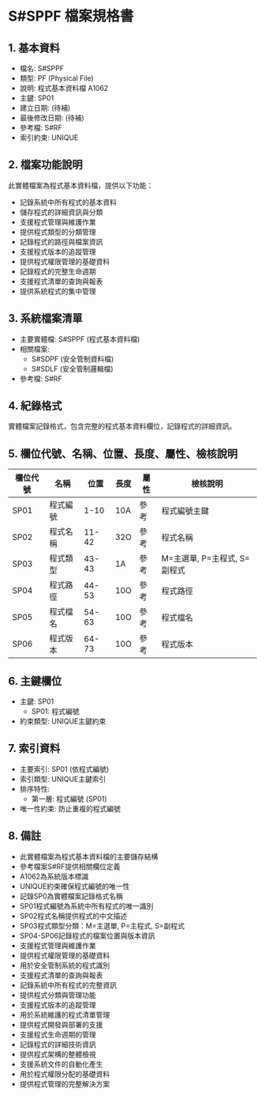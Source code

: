 # S#SPPF 檔案規格書

## 1. 基本資料
- 檔名: S#SPPF
- 類型: PF (Physical File)
- 說明: 程式基本資料檔 A1062
- 主鍵: SP01
- 建立日期: (待補)
- 最後修改日期: (待補)
- 參考檔: S#RF
- 索引約束: UNIQUE

## 2. 檔案功能說明
此實體檔案為程式基本資料檔，提供以下功能：
- 記錄系統中所有程式的基本資料
- 儲存程式的詳細資訊與分類
- 支援程式管理與維護作業
- 提供程式類型的分類管理
- 記錄程式的路徑與檔案資訊
- 支援程式版本的追蹤管理
- 提供程式權限管理的基礎資料
- 記錄程式的完整生命週期
- 支援程式清單的查詢與報表
- 提供系統程式的集中管理

## 3. 系統檔案清單
- 主要實體檔: S#SPPF (程式基本資料檔)
- 相關檔案: 
  - S#SDPF (安全管制資料檔)
  - S#SDLF (安全管制邏輯檔)
- 參考檔: S#RF

## 4. 紀錄格式
實體檔案記錄格式，包含完整的程式基本資料欄位，記錄程式的詳細資訊。

## 5. 欄位代號、名稱、位置、長度、屬性、檢核說明
| 欄位代號 | 名稱 | 位置 | 長度 | 屬性 | 檢核說明 |
|----------|------|------|------|------|----------|
| SP01 | 程式編號 | 1-10 | 10A | 參考 | 程式編號主鍵 |
| SP02 | 程式名稱 | 11-42 | 32O | 參考 | 程式名稱 |
| SP03 | 程式類型 | 43-43 | 1A | 參考 | M=主選單, P=主程式, S=副程式 |
| SP04 | 程式路徑 | 44-53 | 10O | 參考 | 程式路徑 |
| SP05 | 程式檔名 | 54-63 | 10O | 參考 | 程式檔名 |
| SP06 | 程式版本 | 64-73 | 10O | 參考 | 程式版本 |

## 6. 主鍵欄位
- 主鍵: SP01
  - SP01: 程式編號
- 約束類型: UNIQUE主鍵約束

## 7. 索引資料
- 主要索引: SP01 (依程式編號)
- 索引類型: UNIQUE主鍵索引
- 排序特性: 
  - 第一層: 程式編號 (SP01)
- 唯一性約束: 防止重複的程式編號

## 8. 備註
- 此實體檔案為程式基本資料檔的主要儲存結構
- 參考檔案S#RF提供相關欄位定義
- A1062為系統版本標識
- UNIQUE約束確保程式編號的唯一性
- 記錄SP0為實體檔案記錄格式名稱
- SP01程式編號為系統中所有程式的唯一識別
- SP02程式名稱提供程式的中文描述
- SP03程式類型分類：M=主選單, P=主程式, S=副程式
- SP04-SP06記錄程式的檔案位置與版本資訊
- 支援程式管理與維護作業
- 提供程式權限管理的基礎資料
- 用於安全管制系統的程式識別
- 支援程式清單的查詢與報表
- 記錄系統中所有程式的完整資訊
- 提供程式分類與管理功能
- 支援程式版本的追蹤管理
- 用於系統維護的程式清單管理
- 提供程式開發與部署的支援
- 支援程式生命週期的管理
- 記錄程式的詳細技術資訊
- 提供程式架構的整體檢視
- 支援系統文件的自動化產生
- 用於程式權限分配的基礎資料
- 提供程式管理的完整解決方案 